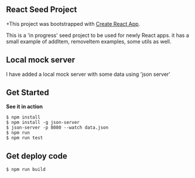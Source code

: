 ## React Seed Project
+This project was bootstrapped with [Create React App](https://github.com/facebookincubator/create-react-app).

This is a 'in progress' seed project to be used for newly React apps. it has a small example of addItem, removeItem examples, some utils as well.

## Local mock server
I have added a local mock server with some data using 'json server'

## Get Started
**See it in action**
```
$ npm install
$ npm install -g json-server
$ json-server -p 8080 --watch data.json
$ npm run
$ npm run test
```

## Get deploy code
```
$ npm run build
```
